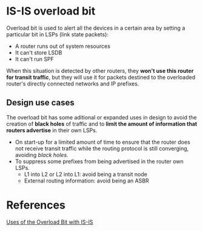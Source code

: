 # IS-IS overload bit

Overload bit is used to alert all the devices in a certain area by setting a particular bit in LSPs (link state packets):

* A router runs out of system resources
* It can't store LSDB
* It can't run SPF

When this situation is detected by other routers, they **won't use this router for transit traffic**, but they will use it for packets destined to the overloaded router's directly connected networks and IP prefixes.



## Design use cases

The overload bit has some aditional or expanded uses in design to avoid the creation of **black holes** of traffic and to **limit the amount of information that routers advertise** in their own LSPs.

* On start-up for a limited amount of time to ensure that the router does not receive transit traffic while the routing protocol is still converging, avoiding _black holes_.
* To suppress some prefixes from being advertised in the router own LSPs.
    * L1 into L2 or L2 into L1: avoid being a transit node
    * External routing information: avoid being an ASBR



# References

[Uses of the Overload Bit with IS-IS](http://www.cisco.com/c/en/us/support/docs/ip/integrated-intermediate-system-to-intermediate-system-is-is/24509-set-overload-bit.html)
